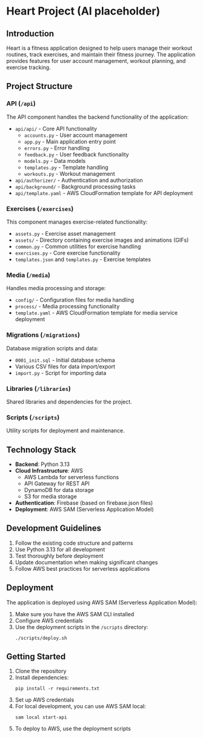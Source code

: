 # Heart Project (AI placeholder)

## Introduction
Heart is a fitness application designed to help users manage their workout routines, track exercises, and maintain their fitness journey. The application provides features for user account management, workout planning, and exercise tracking.

## Project Structure

### API (`/api`)
The API component handles the backend functionality of the application:
- `api/api/` - Core API functionality
  - `accounts.py` - User account management
  - `app.py` - Main application entry point
  - `errors.py` - Error handling
  - `feedback.py` - User feedback functionality
  - `models.py` - Data models
  - `templates.py` - Template handling
  - `workouts.py` - Workout management
- `api/authorizer/` - Authentication and authorization
- `api/background/` - Background processing tasks
- `api/template.yaml` - AWS CloudFormation template for API deployment

### Exercises (`/exercises`)
This component manages exercise-related functionality:
- `assets.py` - Exercise asset management
- `assets/` - Directory containing exercise images and animations (GIFs)
- `common.py` - Common utilities for exercise handling
- `exercises.py` - Core exercise functionality
- `templates.json` and `templates.py` - Exercise templates

### Media (`/media`)
Handles media processing and storage:
- `config/` - Configuration files for media handling
- `process/` - Media processing functionality
- `template.yaml` - AWS CloudFormation template for media service deployment

### Migrations (`/migrations`)
Database migration scripts and data:
- `0001_init.sql` - Initial database schema
- Various CSV files for data import/export
- `import.py` - Script for importing data

### Libraries (`/libraries`)
Shared libraries and dependencies for the project.

### Scripts (`/scripts`)
Utility scripts for deployment and maintenance.

## Technology Stack
- **Backend**: Python 3.13
- **Cloud Infrastructure**: AWS
  - AWS Lambda for serverless functions
  - API Gateway for REST API
  - DynamoDB for data storage
  - S3 for media storage
- **Authentication**: Firebase (based on firebase.json files)
- **Deployment**: AWS SAM (Serverless Application Model)

## Development Guidelines
1. Follow the existing code structure and patterns
2. Use Python 3.13 for all development
3. Test thoroughly before deployment
4. Update documentation when making significant changes
5. Follow AWS best practices for serverless applications

## Deployment
The application is deployed using AWS SAM (Serverless Application Model):

1. Make sure you have the AWS SAM CLI installed
2. Configure AWS credentials
3. Use the deployment scripts in the `/scripts` directory:
   ```
   ./scripts/deploy.sh
   ```

## Getting Started
1. Clone the repository
2. Install dependencies:
   ```
   pip install -r requirements.txt
   ```
3. Set up AWS credentials
4. For local development, you can use AWS SAM local:
   ```
   sam local start-api
   ```
5. To deploy to AWS, use the deployment scripts

